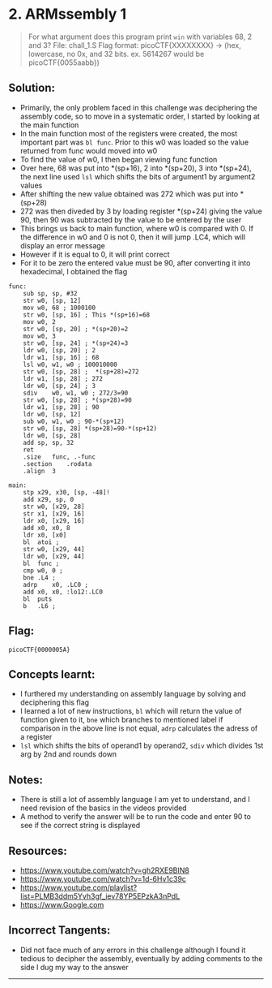 # 2. ARMssembly 1

> For what argument does this program print `win` with variables 68, 2 and 3? File: chall_1.S Flag format: picoCTF{XXXXXXXX} -> (hex, lowercase, no 0x, and 32 bits. ex. 5614267 would be picoCTF{0055aabb})


## Solution:

- Primarily, the only problem faced in this challenge was deciphering the assembly code, so to move in a systematic order, I started by looking at the main function
- In the main function most of the registers were created, the most important part was `bl func`. Prior to this w0 was loaded so the value returned from func would moved into w0
- To find the value of w0, I then began viewing func function
- Over here, 68 was put into *(sp+16), 2 into *(sp+20), 3 into *(sp+24), the next line used `lsl` which shifts the bits of argument1 by argument2 values
- After shifting the new value obtained was 272 which was put into *(sp+28)
- 272 was then diveded by 3 by loading register *(sp+24) giving the value 90, then 90 was subtracted by the value to be entered by the user
- This brings us back to main function, where w0 is compared with 0. If the difference in w0 and 0 is not 0, then it will jump .LC4, which will display an error message
- However if it is equal to 0, it will print correct
- For it to be zero the entered value must be 90, after converting it into hexadecimal, I obtained the flag

```
func:
	sub	sp, sp, #32
	str	w0, [sp, 12]
	mov	w0, 68 ; 1000100
	str	w0, [sp, 16] ; This *(sp+16)=68
	mov	w0, 2
	str	w0, [sp, 20] ; *(sp+20)=2
	mov	w0, 3
	str	w0, [sp, 24] ; *(sp+24)=3
	ldr	w0, [sp, 20] ; 2
	ldr	w1, [sp, 16] ; 68
	lsl	w0, w1, w0 ; 100010000
	str	w0, [sp, 28] ;  *(sp+28)=272
	ldr	w1, [sp, 28] ; 272
	ldr	w0, [sp, 24] ; 3
	sdiv	w0, w1, w0 ; 272/3=90
	str	w0, [sp, 28] ; *(sp+28)=90
	ldr	w1, [sp, 28] ; 90
	ldr	w0, [sp, 12]
	sub	w0, w1, w0 ; 90-*(sp+12)
	str	w0, [sp, 28] *(sp+28)=90-*(sp+12)
	ldr	w0, [sp, 28]
	add	sp, sp, 32
	ret
	.size	func, .-func
	.section	.rodata
	.align	3

main:
	stp	x29, x30, [sp, -48]!
	add	x29, sp, 0
	str	w0, [x29, 28]
	str	x1, [x29, 16]
	ldr	x0, [x29, 16]
	add	x0, x0, 8
	ldr	x0, [x0]
	bl	atoi ; 
	str	w0, [x29, 44]
	ldr	w0, [x29, 44]
	bl	func ; 
	cmp	w0, 0 ; 
	bne	.L4 ; 
	adrp	x0, .LC0 ; 
	add	x0, x0, :lo12:.LC0
	bl	puts
	b	.L6 ; 
```

## Flag:

```
picoCTF{0000005A}
```

## Concepts learnt:

- I furthered my understanding on assembly language by solving and deciphering this flag
- I learned a lot of new instructions, `bl` which will return the value of function given to it, `bne` which branches to mentioned label if comparison in the above line is not equal, `adrp` calculates the adress of a register
- `lsl` which shifts the bits of operand1 by operand2, `sdiv` which divides 1st arg by 2nd and rounds down

## Notes:

- There is still a lot of assembly language I am yet to understand, and I need revision of the basics in the videos provided
- A method to verify the answer will be to run the code and enter 90 to see if the correct string is displayed

## Resources:

- https://www.youtube.com/watch?v=gh2RXE9BIN8
- https://www.youtube.com/watch?v=1d-6Hv1c39c
- https://www.youtube.com/playlist?list=PLMB3ddm5Yvh3gf_iev78YP5EPzkA3nPdL
- https://www.Google.com

## Incorrect Tangents:
- Did not face much of any errors in this challenge although I found it tedious to decipher the assembly, eventually by adding comments to the side I dug my way to the answer


***
